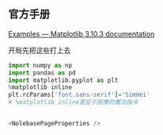 ## 官方手册

[Examples — Matplotlib 3.10.3 documentation](https://matplotlib.org/stable/gallery/index.html)

开局先把这些打上去

```python
import numpy as np
import pandas as pd
import matplotlib.pyplot as plt
%matplotlib inline
plt.rcParams['font.sans-serif']='SimHei'
# %matplotlib inline是显示图像的魔法指令


<NolebasePageProperties />
```